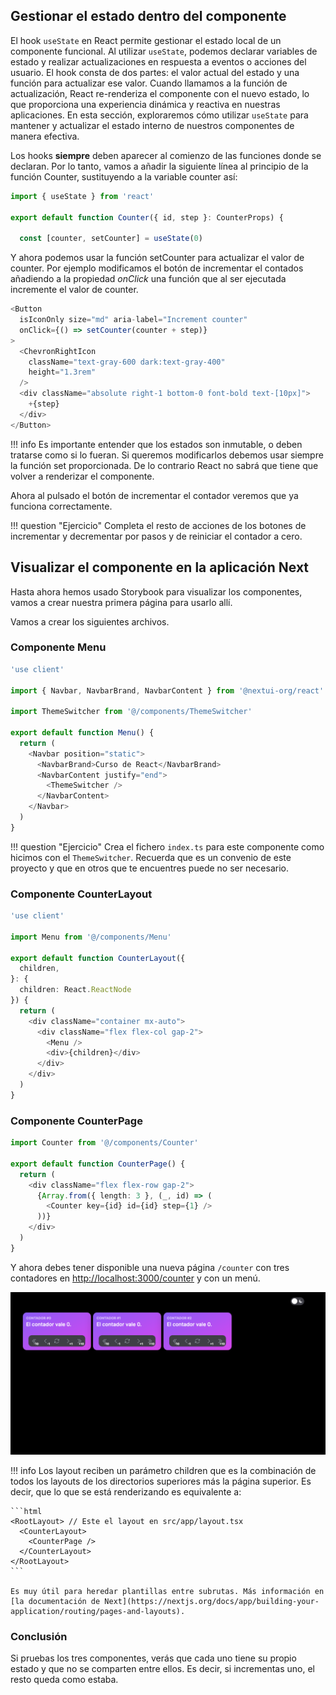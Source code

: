 
## Gestionar el estado dentro del componente

El hook `useState` en React permite gestionar el estado local de un componente funcional. Al utilizar `useState`, podemos declarar variables de estado y realizar actualizaciones en respuesta a eventos o acciones del usuario. El hook consta de dos partes: el valor actual del estado y una función para actualizar ese valor. Cuando llamamos a la función de actualización, React re-renderiza el componente con el nuevo estado, lo que proporciona una experiencia dinámica y reactiva en nuestras aplicaciones. En esta sección, exploraremos cómo utilizar `useState` para mantener y actualizar el estado interno de nuestros componentes de manera efectiva.

Los hooks **siempre** deben aparecer al comienzo de las funciones donde se declaran.
Por lo tanto, vamos a añadir la siguiente línea al principio de la función Counter,
sustituyendo a la variable counter así:

```ts
import { useState } from 'react'

export default function Counter({ id, step }: CounterProps) {

  const [counter, setCounter] = useState(0)
```

Y ahora podemos usar la función setCounter para actualizar el valor de counter.
Por ejemplo modificamos el botón de incrementar el contados añadiendo a la 
propiedad _onClick_ una función que al ser ejecutada incremente el valor de counter.


```ts hl_lines="3"
<Button 
  isIconOnly size="md" aria-label="Increment counter"
  onClick={() => setCounter(counter + step)}
>
  <ChevronRightIcon
    className="text-gray-600 dark:text-gray-400"
    height="1.3rem"
  />
  <div className="absolute right-1 bottom-0 font-bold text-[10px]">
    +{step}
  </div>
</Button>
```

!!! info
    Es importante entender que los estados son inmutable, o deben tratarse
    como si lo fueran. Si queremos modificarlos debemos usar siempre la función
    set proporcionada. De lo contrario React no sabrá que tiene que volver
    a renderizar el componente.

Ahora al pulsado el botón de incrementar el contador veremos que ya funciona 
correctamente.

!!! question "Ejercicio"
    Completa el resto de acciones de los botones de incrementar y decrementar por
    pasos y de reiniciar el contador a cero.

## Visualizar el componente en la aplicación Next

Hasta ahora hemos usado Storybook para visualizar los componentes, vamos a crear
nuestra primera página para usarlo allí. 

Vamos a crear los siguientes archivos.

### Componente Menu

```ts title="src/components/Menu/Menu.tsx"
'use client'

import { Navbar, NavbarBrand, NavbarContent } from '@nextui-org/react'

import ThemeSwitcher from '@/components/ThemeSwitcher'

export default function Menu() {
  return (
    <Navbar position="static">
      <NavbarBrand>Curso de React</NavbarBrand>
      <NavbarContent justify="end">
        <ThemeSwitcher />
      </NavbarContent>
    </Navbar>
  )
}
```

!!! question "Ejercicio"
    Crea el fichero `index.ts` para este componente como hicimos con el `ThemeSwitcher`. Recuerda que es un convenio de este proyecto y que en otros que te encuentres puede no ser necesario.


### Componente CounterLayout

```ts title="src/app/counter/layout.tsx"
'use client'

import Menu from '@/components/Menu'

export default function CounterLayout({
  children,
}: {
  children: React.ReactNode
}) {
  return (
    <div className="container mx-auto">
      <div className="flex flex-col gap-2">
        <Menu />
        <div>{children}</div>
      </div>
    </div>
  )
}
```

### Componente CounterPage

```ts title="src/app/counter/page.tsx"
import Counter from '@/components/Counter'

export default function CounterPage() {
  return (
    <div className="flex flex-row gap-2">
      {Array.from({ length: 3 }, (_, id) => (
        <Counter key={id} id={id} step={1} />
      ))}
    </div>
  )
}
```

Y ahora debes tener disponible una nueva página `/counter` con tres contadores en
[http://localhost:3000/counter](http://localhost:3000/counter) y con un menú.

![Página counter](images/counter-page.png)

!!! info
    Los layout reciben un parámetro children que es la combinación de todos los
    layouts de los directorios superiores más la página superior. Es decir, que
    lo que se está renderizando es equivalente a:

    ```html
    <RootLayout> // Este el layout en src/app/layout.tsx
      <CounterLayout>
        <CounterPage />
      </CounterLayout>
    </RootLayout>
    ```

    Es muy útil para heredar plantillas entre subrutas. Más información en
    [la documentación de Next](https://nextjs.org/docs/app/building-your-application/routing/pages-and-layouts).


### Conclusión

Si pruebas los tres componentes, verás que cada uno tiene su propio estado y que
no se comparten entre ellos. Es decir, si incrementas uno, el resto queda como estaba.
